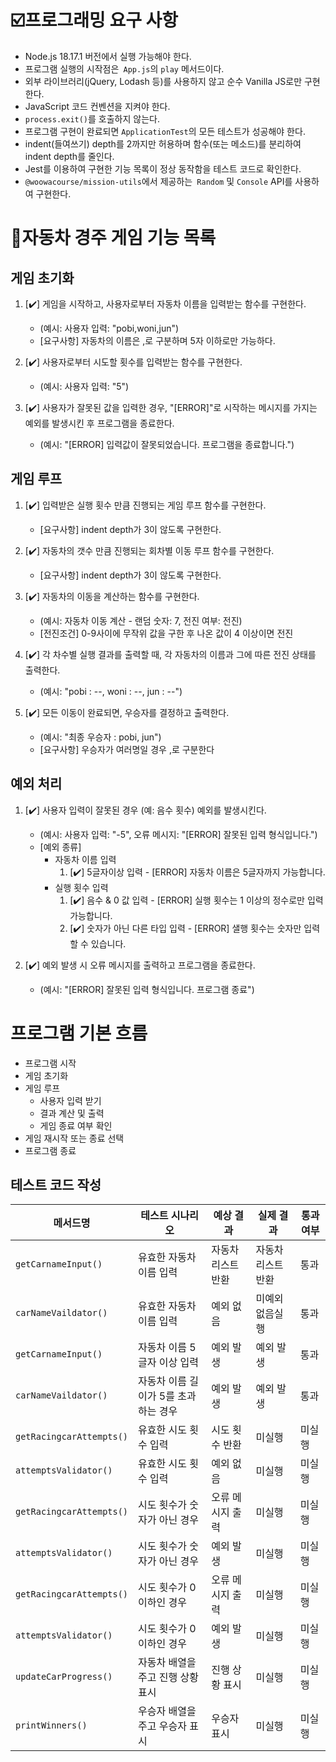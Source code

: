 # ☑️프로그래밍 요구 사항

- Node.js 18.17.1 버전에서 실행 가능해야 한다.
- 프로그램 실행의 시작점은` App.js`의 `play` 메서드이다.
- 외부 라이브러리(jQuery, Lodash 등)를 사용하지 않고 순수 Vanilla JS로만 구현한다.
- JavaScript 코드 컨벤션을 지켜야 한다.
- `process.exit()`를 호출하지 않는다.
- 프로그램 구현이 완료되면 `ApplicationTest`의 모든 테스트가 성공해야 한다.
- indent(들여쓰기) depth를 2까지만 허용하며 함수(또는 메소드)를 분리하여 indent depth를 줄인다.
- Jest를 이용하여 구현한 기능 목록이 정상 동작함을 테스트 코드로 확인한다.
- `@woowacourse/mission-utils`에서 제공하는` Random` 및 `Console` API를 사용하여 구현한다.

# 🚕자동차 경주 게임 기능 목록

## 게임 초기화

1. [✔️] 게임을 시작하고, 사용자로부터 자동차 이름을 입력받는 함수를 구현한다.

   - (예시: 사용자 입력: "pobi,woni,jun")
   - [요구사항] 자동차의 이름은 ,로 구분하며 5자 이하로만 가능하다.

2. [✔️] 사용자로부터 시도할 횟수를 입력받는 함수를 구현한다.

   - (예시: 사용자 입력: "5")

3. [✔️] 사용자가 잘못된 값을 입력한 경우, "[ERROR]"로 시작하는 메시지를 가지는 예외를 발생시킨 후 프로그램을 종료한다.
   - (예시: "[ERROR] 입력값이 잘못되었습니다. 프로그램을 종료합니다.")

## 게임 루프

1. [✔️] 입력받은 실행 횟수 만큼 진행되는 게임 루프 함수를 구현한다.

   - [요구사항] indent depth가 3이 않도록 구현한다.

2. [✔️] 자동차의 갯수 만큼 진행되는 회차별 이동 루프 함수를 구현한다.

   - [요구사항] indent depth가 3이 않도록 구현한다.

3. [✔️] 자동차의 이동을 계산하는 함수를 구현한다.

   - (예시: 자동차 이동 계산 - 랜덤 숫자: 7, 전진 여부: 전진)
   - [전진조건] 0-9사이에 무작위 값을 구한 후 나온 값이 4 이상이면 전진

4. [✔️] 각 차수별 실행 결과를 출력할 때, 각 자동차의 이름과 그에 따른 전진 상태를 출력한다.

   - (예시: "pobi : --, woni : --, jun : --")

5. [✔️] 모든 이동이 완료되면, 우승자를 결정하고 출력한다.

   - (예시: "최종 우승자 : pobi, jun")
   - [요구사항] 우승자가 여러명일 경우 ,로 구분한다

## 예외 처리

1. [✔️] 사용자 입력이 잘못된 경우 (예: 음수 횟수) 예외를 발생시킨다.

   - (예시: 사용자 입력: "-5", 오류 메시지: "[ERROR] 잘못된 입력 형식입니다.")
   - [예외 종류]
     - 자동차 이름 입력
       1. [✔️] 5글자이상 입력 - [ERROR] 자동차 이름은 5글자까지 가능합니다.
     - 실행 횟수 입력
       1. [✔️] 음수 & 0 값 입력 - [ERROR] 실행 횟수는 1 이상의 정수로만 입력 가능합니다.
       2. [✔️] 숫자가 아닌 다른 타입 입력 - [ERROR] 샐행 횟수는 숫자만 입력할 수 있습니다.

2. [✔️] 예외 발생 시 오류 메시지를 출력하고 프로그램을 종료한다.
   - (예시: "[ERROR] 잘못된 입력 형식입니다. 프로그램 종료")

# 프로그램 기본 흐름

- 프로그램 시작
- 게임 초기화
- 게임 루프
  - 사용자 입력 받기
  - 결과 계산 및 출력
  - 게임 종료 여부 확인
- 게임 재시작 또는 종료 선택
- 프로그램 종료

## 테스트 코드 작성

| 메서드명                 | 테스트 시나리오                      | 예상 결과          | 실제 결과          | 통과 여부 |
| ------------------------ | ------------------------------------ | ------------------ | ------------------ | --------- |
| `getCarnameInput()`      | 유효한 자동차 이름 입력              | 자동차 리스트 반환 | 자동차 리스트 반환 | 통과      |
| `carNameVaildator()`     | 유효한 자동차 이름 입력              | 예외 없음          | 미예외 없음실행    | 통과      |
| `getCarnameInput()`      | 자동차 이름 5글자 이상 입력          | 예외 발생          | 예외 발생          | 통과      |
| `carNameVaildator()`     | 자동차 이름 길이가 5를 초과하는 경우 | 예외 발생          | 예외 발생          | 통과      |
| `getRacingcarAttempts()` | 유효한 시도 횟수 입력                | 시도 횟수 반환     | 미실행             | 미실행    |
| `attemptsValidator()`    | 유효한 시도 횟수 입력                | 예외 없음          | 미실행             | 미실행    |
| `getRacingcarAttempts()` | 시도 횟수가 숫자가 아닌 경우         | 오류 메시지 출력   | 미실행             | 미실행    |
| `attemptsValidator()`    | 시도 횟수가 숫자가 아닌 경우         | 예외 발생          | 미실행             | 미실행    |
| `getRacingcarAttempts()` | 시도 횟수가 0 이하인 경우            | 오류 메시지 출력   | 미실행             | 미실행    |
| `attemptsValidator()`    | 시도 횟수가 0 이하인 경우            | 예외 발생          | 미실행             | 미실행    |
| `updateCarProgress()`    | 자동차 배열을 주고 진행 상황 표시    | 진행 상황 표시     | 미실행             | 미실행    |
| `printWinners()`         | 우승자 배열을 주고 우승자 표시       | 우승자 표시        | 미실행             | 미실행    |
